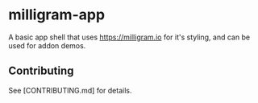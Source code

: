 # milligram-app

A basic app shell that uses https://milligram.io for it's styling, and
can be used for addon demos.


## Contributing

See [CONTRIBUTING.md] for details.

